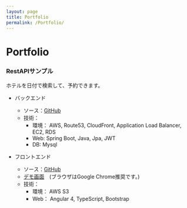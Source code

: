 ```yaml
---
layout: page
title: Portfolio
permalink: /Portfolio/
---
```


# Portfolio

### RestAPIサンプル

ホテルを日付で検索して、予約できます。

- バックエンド

  - ソース：[GitHub](git@github.com:kamioteppei/spring-api-booking.git)
  - 技術：
    - 環境： AWS, Route53, CloudFront, Application Load Balancer, EC2, RDS
    - Web: Spring Boot, Java, Jpa, JWT
    - DB: Mysql

- フロントエンド

  - ソース：[GitHub](git@github.com:kamioteppei/angular-front-booking.git)
  - [デモ画面](http://app-host-angular-front-booking.s3-website-ap-northeast-1.amazonaws.com)　(ブラウザはGoogle Chrome推奨です。)
  - 技術：
    - 環境： AWS S3
    - Web： Angular 4, TypeScript, Bootstrap
